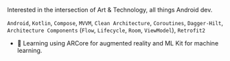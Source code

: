 

Interested in the intersection of Art & Technology, all things Android dev.


`Android`, `Kotlin`, `Compose`, `MVVM`, `Clean Architecture`, `Coroutines`, `Dagger-Hilt`, `Architecture Components` (`Flow`, `Lifecycle`, `Room`, `ViewModel`), `Retrofit2`


- 🌱 Learning using ARCore for augmented reality and ML Kit for machine learning.



 
